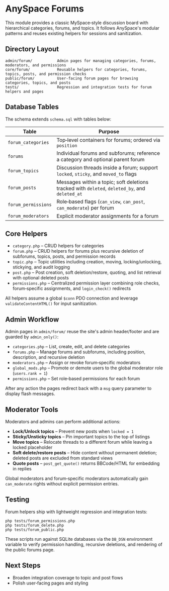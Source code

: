 # AnySpace Forums

This module provides a classic MySpace‑style discussion board with hierarchical categories, forums, and topics.  It follows AnySpace's modular patterns and reuses existing helpers for sessions and sanitization.

## Directory Layout

```
admin/forum/           Admin pages for managing categories, forums, moderators, and permissions
core/forum/            Reusable helpers for categories, forums, topics, posts, and permission checks
public/forum/          User‑facing forum pages for browsing categories, topics, and posts
tests/                 Regression and integration tests for forum helpers and pages
```

## Database Tables

The schema extends `schema.sql` with tables below:

| Table | Purpose |
|-------|---------|
| `forum_categories` | Top‑level containers for forums; ordered via `position` |
| `forums` | Individual forums and subforums; reference a category and optional parent forum |
| `forum_topics` | Discussion threads inside a forum; support `locked`, `sticky`, and `moved_to` flags |
| `forum_posts` | Messages within a topic; soft deletions tracked with `deleted`, `deleted_by`, and `deleted_at` |
| `forum_permissions` | Role‑based flags (`can_view`, `can_post`, `can_moderate`) per forum |
| `forum_moderators` | Explicit moderator assignments for a forum |

## Core Helpers

* `category.php` – CRUD helpers for categories
* `forum.php` – CRUD helpers for forums plus recursive deletion of subforums, topics, posts, and permission records
* `topic.php` – Topic utilities including creation, moving, locking/unlocking, stickying, and audit logging
* `post.php` – Post creation, soft deletion/restore, quoting, and list retrieval with optional deleted posts
* `permissions.php` – Centralized permission layer combining role checks, forum‑specific assignments, and `login_check()` redirects

All helpers assume a global `$conn` PDO connection and leverage `validateContentHTML()` for input sanitization.

## Admin Workflow

Admin pages in `admin/forum/` reuse the site's admin header/footer and are guarded by `admin_only()`:

* `categories.php` – List, create, edit, and delete categories
* `forums.php` – Manage forums and subforums, including position, description, and recursive deletion
* `moderators.php` – Assign or revoke forum‑specific moderators
* `global_mods.php` – Promote or demote users to the global moderator role (`users.rank = 1`)
* `permissions.php` – Set role‑based permissions for each forum

After any action the pages redirect back with a `msg` query parameter to display flash messages.

## Moderator Tools

Moderators and admins can perform additional actions:

* **Lock/Unlock topics** – Prevent new posts when `locked = 1`
* **Sticky/Unsticky topics** – Pin important topics to the top of listings
* **Move topics** – Relocate threads to a different forum while leaving a locked placeholder
* **Soft delete/restore posts** – Hide content without permanent deletion; deleted posts are excluded from standard views
* **Quote posts** – `post_get_quote()` returns BBCode/HTML for embedding in replies

Global moderators and forum‑specific moderators automatically gain `can_moderate` rights without explicit permission entries.

## Testing

Forum helpers ship with lightweight regression and integration tests:

```
php tests/forum_permissions.php
php tests/forum_delete.php
php tests/forum_public.php
```

These scripts run against SQLite databases via the `DB_DSN` environment variable to verify permission handling,
recursive deletions, and rendering of the public forums page.

## Next Steps

* Broaden integration coverage to topic and post flows
* Polish user‑facing pages and styling

